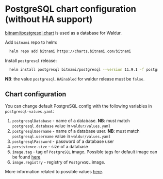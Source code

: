 # PostgreSQL chart configuration (without HA support)

[bitnami/postgresql chart](https://github.com/bitnami/charts/tree/master/bitnami/postgresql)
is used as a database for Waldur.

Add `bitnami` repo to helm:

```bash
  helm repo add bitnami https://charts.bitnami.com/bitnami
```

Install `postgresql` release:

```bash
  helm install postgresql bitnami/postgresql --version 11.9.1 -f postgresql-values.yaml
```

**NB**: the value `postgresql.HAEnabled` for waldur release must be `false`.

## Chart configuration

You can change default PostgreSQL config with the following variables in `postgresql-values.yaml`:

1. `postgresqlDatabase` - name of a database.
    **NB**: must match `postgresql.database` value in `waldur/values.yaml`
1. `postgresqlUsername` - name of a database user.
    **NB**: must match `postgresql.username` value in `waldur/values.yaml`
1. `postgresqlPassword` - password of a database user
1. `persistence.size` - size of a database
1. `image.tag` - tag of `PostgreSQL` image.
    Possible tags for default image can be found [here](https://hub.docker.com/r/bitnami/postgresql/tags)
1. `image.registry` - registry of `PostgreSQL` image.

More information related to possible values [here](https://github.com/bitnami/charts/tree/master/bitnami/postgresql#parameters).
